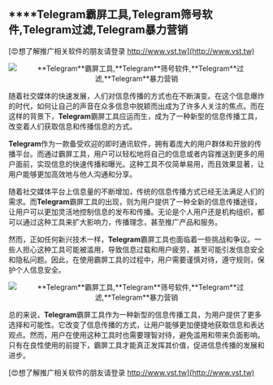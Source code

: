 ## ****Telegram**霸屏工具,**Telegram**筛号软件,**Telegram**过滤,**Telegram**暴力营销**

[😍想了解推广相关软件的朋友请登录 http://www.vst.tw](http://www.vst.tw)

 <center><img src="https://vst.tw/MP4/tuiguang/png/2.png" alt="**Telegram**霸屏工具,**Telegram**筛号软件,**Telegram**过滤,**Telegram**暴力营销"></center>

随着社交媒体的快速发展，人们对信息传播的方式也在不断演变。在这个信息爆炸的时代，如何让自己的声音在众多信息中脱颖而出成为了许多人关注的焦点。而在这样的背景下，**Telegram**霸屏工具应运而生，成为了一种新型的信息传播工具，改变着人们获取信息和传播信息的方式。

**Telegram**作为一款备受欢迎的即时通讯软件，拥有着庞大的用户群体和开放的传播平台。而通过霸屏工具，用户可以轻松地将自己的信息或者内容推送到更多的用户面前，实现信息的快速传播和曝光。这种工具不仅简单易用，而且效果显著，让用户能够更加高效地与他人沟通和分享。

随着社交媒体平台上信息量的不断增加，传统的信息传播方式已经无法满足人们的需求。而**Telegram**霸屏工具的出现，则为用户提供了一种全新的信息传播途径，让用户可以更加灵活地控制信息的发布和传播。无论是个人用户还是机构组织，都可以通过这种工具来扩大影响力，传播理念，甚至推广产品和服务。

然而，正如任何新兴技术一样，**Telegram**霸屏工具也面临着一些挑战和争议。一些人担心这种工具可能被滥用，导致信息过载和用户疲劳，甚至可能引发信息安全和隐私问题。因此，在使用霸屏工具的过程中，用户需要谨慎对待，遵守规则，保护个人信息安全。

 <center><img src="https://vst.tw/MP4/tuiguang/png/2.png" alt="**Telegram**霸屏工具,**Telegram**筛号软件,**Telegram**过滤,**Telegram**暴力营销"></center>

总的来说，**Telegram**霸屏工具作为一种新型的信息传播工具，为用户提供了更多选择和可能性。它改变了信息传播的方式，让用户能够更加便捷地获取信息和表达观点。然而，用户在使用这种工具时也需要理智对待，避免滥用和带来负面影响。只有在良性使用的前提下，霸屏工具才能真正发挥其价值，促进信息传播的发展和进步。

[😍想了解推广相关软件的朋友请登录 http://www.vst.tw](http://www.vst.tw)



